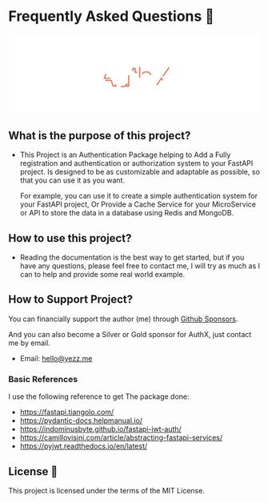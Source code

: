 # Frequently Asked Questions 🍂

![image](header.svg)

## What is the purpose of this project?

- This Project is an Authentication Package helping to Add a Fully registration
  and authentication or authorization system to your FastAPI project. Is
  designed to be as customizable and adaptable as possible, so that you can use
  it as you want.

  For example, you can use it to create a simple authentication system for your
  FastAPI project, Or Provide a Cache Service for your MicroService or API to
  store the data in a database using Redis and MongoDB.

## How to use this project?

- Reading the documentation is the best way to get started, but if you have any
  questions, please feel free to contact me, I will try as much as I can to help
  and provide some real world example.

## How to Support Project?

You can financially support the author (me) through
<a href="https://github.com/sponsors/yezz123" class="external-link" target="_blank">Github Sponsors</a>.

And you can also become a Silver or Gold sponsor for AuthX, just contact me by email.

- Email: <a href="mailto:hello@yezz.me" class="external-link" target="_blank">hello@yezz.me</a>

### Basic References

I use the following reference to get The package done:

- <https://fastapi.tiangolo.com/>
- <https://pydantic-docs.helpmanual.io/>
- <https://indominusbyte.github.io/fastapi-jwt-auth/>
- <https://camillovisini.com/article/abstracting-fastapi-services/>
- <https://pyjwt.readthedocs.io/en/latest/>

## License 📝

This project is licensed under the terms of the MIT License.
